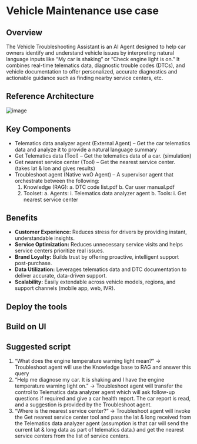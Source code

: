 # Vehicle Maintenance use case

## Overview

The Vehicle Troubleshooting Assistant is an AI Agent designed to help car owners identify and understand vehicle issues by interpreting natural language inputs like “My car is shaking” or “Check engine light is on.”
It combines real-time telematics data, diagnostic trouble codes (DTCs), and vehicle documentation to offer personalized, accurate diagnostics and actionable guidance such as finding nearby service centers, etc.

## Reference Architecture

![image](https://github.ibm.com/ecosystem-engineering-lab/wxo_agents/assets/244854/ba1b2444-be65-43e1-b7c7-31148495dc22)

## Key Components

- Telematics data analyzer agent (External Agent) – Get the car telematics data and analyze it to provide a natural language summary
- Get Telematics data (Tool) – Get the telematics data of a car. (simulation)
- Get nearest service center (Tool) – Get the nearest service center. (takes lat & lon and gives results)
- Troubleshoot agent (Native wxO Agent) – A supervisor agent that orchestrate between the following:
    1. Knowledge (RAG):
        a. DTC code list.pdf
        b. Car user manual.pdf
    2. Toolset:
        a. Agents:
            i. Telematics data analyzer agent
        b. Tools:
            i. Get nearest service center

## Benefits

- **Customer Experience:** Reduces stress for drivers by providing instant, understandable insights.
- **Service Optimization:** Reduces unnecessary service visits and helps service centers prioritize real issues.
- **Brand Loyalty:** Builds trust by offering proactive, intelligent support post-purchase.
- **Data Utilization:** Leverages telematics data and DTC documentation to deliver accurate, data-driven support.
- **Scalability:** Easily extendable across vehicle models, regions, and support channels (mobile app, web, IVR).

## Deploy the tools

## Build on UI

## Suggested script

1. “What does the engine temperature warning light mean?” -> Troubleshoot agent will use the Knowledge base to RAG and answer this query
2. “Help me diagnose my car. It is shaking and I have the engine temperature warning light on.” -> Troubleshoot agent will transfer the control to Telematics data analyzer agent which will ask follow-up questions if required and give a car health report. The car report is read, and a suggestion is provided by the Troubleshoot agent.
3. “Where is the nearest service center?” -> Troubleshoot agent will invoke the Get nearest service center tool and pass the lat & long received from the Telematics data analyzer agent (assumption is that car will send the current lat & long data as part of telematics data.) and get the nearest service centers from the list of service centers.
